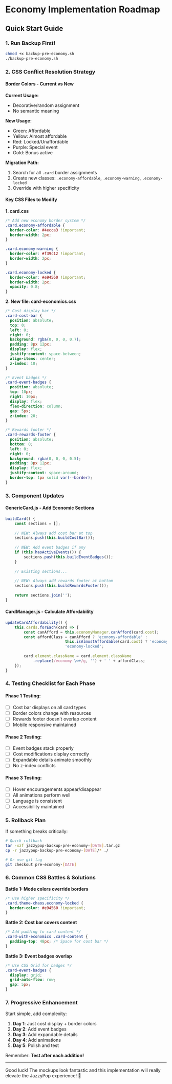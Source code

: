 # Economy Implementation Roadmap

## Quick Start Guide

### 1. Run Backup First!
```bash
chmod +x backup-pre-economy.sh
./backup-pre-economy.sh
```

### 2. CSS Conflict Resolution Strategy

#### Border Colors - Current vs New
**Current Usage:**
- Decorative/random assignment
- No semantic meaning

**New Usage:**
- Green: Affordable
- Yellow: Almost affordable  
- Red: Locked/Unaffordable
- Purple: Special event
- Gold: Bonus active

**Migration Path:**
1. Search for all `.card` border assignments
2. Create new classes: `.economy-affordable`, `.economy-warning`, `.economy-locked`
3. Override with higher specificity

#### Key CSS Files to Modify

**1. card.css**
```css
/* Add new economy border system */
.card.economy-affordable {
  border-color: #4ecca3 !important;
  border-width: 2px;
}

.card.economy-warning {
  border-color: #f39c12 !important;
  border-width: 2px;
}

.card.economy-locked {
  border-color: #e94560 !important;
  border-width: 2px;
  opacity: 0.8;
}
```

**2. New file: card-economics.css**
```css
/* Cost display bar */
.card-cost-bar {
  position: absolute;
  top: 0;
  left: 0;
  right: 0;
  background: rgba(0, 0, 0, 0.7);
  padding: 8px 12px;
  display: flex;
  justify-content: space-between;
  align-items: center;
  z-index: 10;
}

/* Event badges */
.card-event-badges {
  position: absolute;
  top: 10px;
  right: 10px;
  display: flex;
  flex-direction: column;
  gap: 5px;
  z-index: 20;
}

/* Rewards footer */
.card-rewards-footer {
  position: absolute;
  bottom: 0;
  left: 0;
  right: 0;
  background: rgba(0, 0, 0, 0.5);
  padding: 8px 12px;
  display: flex;
  justify-content: space-around;
  border-top: 1px solid var(--border);
}
```

### 3. Component Updates

#### GenericCard.js - Add Economic Sections
```javascript
buildCard() {
    const sections = [];
    
    // NEW: Always add cost bar at top
    sections.push(this.buildCostBar());
    
    // NEW: Add event badges if any
    if (this.hasActiveEvents()) {
        sections.push(this.buildEventBadges());
    }
    
    // Existing sections...
    
    // NEW: Always add rewards footer at bottom
    sections.push(this.buildRewardsFooter());
    
    return sections.join('');
}
```

#### CardManager.js - Calculate Affordability
```javascript
updateCardAffordability() {
    this.cards.forEach(card => {
        const canAfford = this.economyManager.canAfford(card.cost);
        const affordClass = canAfford ? 'economy-affordable' : 
                          this.isAlmostAffordable(card.cost) ? 'economy-warning' : 
                          'economy-locked';
        
        card.element.className = card.element.className
            .replace(/economy-\w+/g, '') + ' ' + affordClass;
    });
}
```

### 4. Testing Checklist for Each Phase

#### Phase 1 Testing:
- [ ] Cost bar displays on all card types
- [ ] Border colors change with resources
- [ ] Rewards footer doesn't overlap content
- [ ] Mobile responsive maintained

#### Phase 2 Testing:
- [ ] Event badges stack properly
- [ ] Cost modifications display correctly
- [ ] Expandable details animate smoothly
- [ ] No z-index conflicts

#### Phase 3 Testing:
- [ ] Hover encouragements appear/disappear
- [ ] All animations perform well
- [ ] Language is consistent
- [ ] Accessibility maintained

### 5. Rollback Plan

If something breaks critically:
```bash
# Quick rollback
tar -xzf jazzypop-backup-pre-economy-[DATE].tar.gz
cp -r jazzypop-backup-pre-economy-[DATE]/* ./

# Or use git tag
git checkout pre-economy-[DATE]
```

### 6. Common CSS Battles & Solutions

**Battle 1: Mode colors override borders**
```css
/* Use higher specificity */
.card.theme-chaos.economy-locked {
  border-color: #e94560 !important;
}
```

**Battle 2: Cost bar covers content**
```css
/* Add padding to card content */
.card-with-economics .card-content {
  padding-top: 48px; /* Space for cost bar */
}
```

**Battle 3: Event badges overlap**
```css
/* Use CSS Grid for badges */
.card-event-badges {
  display: grid;
  grid-auto-flow: row;
  gap: 5px;
}
```

### 7. Progressive Enhancement

Start simple, add complexity:
1. **Day 1**: Just cost display + border colors
2. **Day 2**: Add event badges
3. **Day 3**: Add expandable details
4. **Day 4**: Add animations
5. **Day 5**: Polish and test

Remember: **Test after each addition!**

---

Good luck! The mockups look fantastic and this implementation will really elevate the JazzyPop experience! 🚀